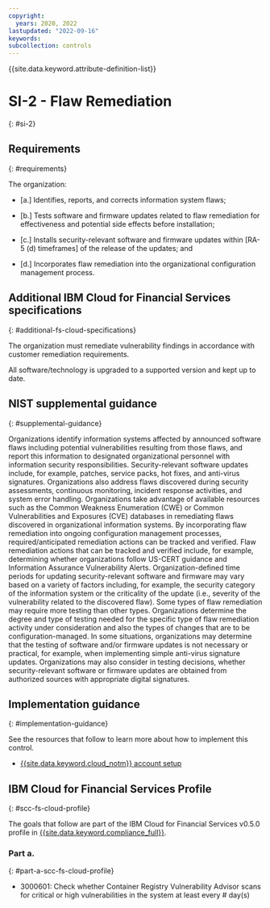 ```yaml
---
copyright:
  years: 2020, 2022
lastupdated: "2022-09-16"
keywords: 
subcollection: controls
---
```


{{site.data.keyword.attribute-definition-list}}

# SI-2 - Flaw Remediation
{: #si-2}

## Requirements
{: #requirements}

The organization:

- \[a.\] Identifies, reports, and corrects information system flaws;

- \[b.\] Tests software and firmware updates related to flaw remediation for effectiveness and potential side effects before installation;

- \[c.\] Installs security-relevant software and firmware updates within [RA-5 (d) timeframes] of the release of the updates; and

- \[d.\] Incorporates flaw remediation into the organizational configuration management process.

## Additional IBM Cloud for Financial Services specifications
{: #additional-fs-cloud-specifications}

The organization must remediate vulnerability findings in accordance with customer remediation requirements.  

All software/technology is upgraded to a supported version and kept up to date.

## NIST supplemental guidance
{: #supplemental-guidance}

Organizations identify information systems affected by announced software flaws including potential vulnerabilities resulting from those flaws, and report this information to designated organizational personnel with information security responsibilities. Security-relevant software updates include, for example, patches, service packs, hot fixes, and anti-virus signatures. Organizations also address flaws discovered during security assessments, continuous monitoring, incident response activities, and system error handling. Organizations take advantage of available resources such as the Common Weakness Enumeration (CWE) or Common Vulnerabilities and Exposures (CVE) databases in remediating flaws discovered in organizational information systems. By incorporating flaw remediation into ongoing configuration management processes, required/anticipated remediation actions can be tracked and verified. Flaw remediation actions that can be tracked and verified include, for example, determining whether organizations follow US-CERT guidance and Information Assurance Vulnerability Alerts. Organization-defined time periods for updating security-relevant software and firmware may vary based on a variety of factors including, for example, the security category of the information system or the criticality of the update (i.e., severity of the vulnerability related to the discovered flaw). Some types of flaw remediation may require more testing than other types. Organizations determine the degree and type of testing needed for the specific type of flaw remediation activity under consideration and also the types of changes that are to be configuration-managed. In some situations, organizations may determine that the testing of software and/or firmware updates is not necessary or practical, for example, when implementing simple anti-virus signature updates. Organizations may also consider in testing decisions, whether security-relevant software or firmware updates are obtained from authorized sources with appropriate digital signatures.


## Implementation guidance
{: #implementation-guidance}

See the resources that follow to learn more about how to implement this control.

- [{{site.data.keyword.cloud_notm}} account setup](/docs/framework-financial-services?topic=framework-financial-services-shared-account-setup)

## IBM Cloud for Financial Services Profile
{: #scc-fs-cloud-profile}

The goals that follow are part of the IBM Cloud for Financial Services v0.5.0 profile in [{{site.data.keyword.compliance_full}}](/docs/security-compliance?topic=security-compliance-getting-started).

### Part a.
{: #part-a-scc-fs-cloud-profile}

- 3000601: Check whether Container Registry Vulnerability Advisor scans for critical or high vulnerabilities in the system at least every # day(s)

